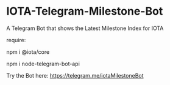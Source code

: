 # IOTA-Telegram-Milestone-Bot
A Telegram Bot that shows the Latest Milestone Index for IOTA


require: 

npm i @iota/core

npm i node-telegram-bot-api

Try the Bot here: https://telegram.me/iotaMilestoneBot
